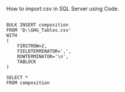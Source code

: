How to import csv in SQL Server using Code.

```

BULK INSERT composition
FROM 'D:\GHG_Tables.csv'
WITH 
(
	FIRSTROW=2,
	FIELDTERMINATOR=',',
	ROWTERMINATOR='\n',
	TABLOCK
)

SELECT *
FROM composition
```

